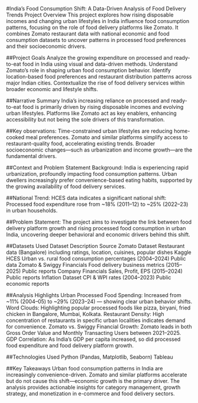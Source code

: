 #India’s Food Consumption Shift: A Data-Driven Analysis of Food Delivery Trends
Project Overview
This project explores how rising disposable incomes and changing urban lifestyles in India influence food consumption patterns, focusing on the role of food delivery platforms like Zomato. It combines Zomato restaurant data with national economic and food consumption datasets to uncover patterns in processed food preferences and their socioeconomic drivers.

##Project Goals
Analyze the growing expenditure on processed and ready-to-eat food in India using visual and data-driven methods.
Understand Zomato’s role in shaping urban food consumption behavior.
Identify location-based food preferences and restaurant distribution patterns across major Indian cities.
Contextualize the rise of food delivery services within broader economic and lifestyle shifts.

##Narrative Summary
India’s increasing reliance on processed and ready-to-eat food is primarily driven by rising disposable incomes and evolving urban lifestyles. Platforms like Zomato act as key enablers, enhancing accessibility but not being the sole drivers of this transformation.

##Key observations:
Time-constrained urban lifestyles are reducing home-cooked meal preferences.
Zomato and similar platforms simplify access to restaurant-quality food, accelerating existing trends.
Broader socioeconomic changes—such as urbanization and income growth—are the fundamental drivers.

##Context and Problem Statement
Background:
India is experiencing rapid urbanization, profoundly impacting food consumption patterns. Urban dwellers increasingly prefer convenience-based eating habits, supported by the growing availability of food delivery services.

##National Trend:
HCES data indicates a significant national shift:
Processed food expenditure rose from ~18% (2011–12) to ~25% (2022–23) in urban households.

##Problem Statement:
The project aims to investigate the link between food delivery platform growth and rising processed food consumption in urban India, uncovering deeper behavioral and economic drivers behind this shift.

##Datasets Used
Dataset	Description	Source
Zomato Dataset	Restaurant data (Bangalore) including ratings, location, cuisines, popular dishes	Kaggle
HCES	Urban vs. rural food consumption percentages (2004–2024)	Public data
Zomato & Swiggy Financials	Food delivery business metrics (2015–2025)	Public reports
Company Financials	Sales, Profit, EPS (2015–2024)	Public reports
Inflation Dataset	CPI & WPI rates (2004–2023)	Public economic reports

##Analysis Highlights
Urban Processed Food Spending:
Increased from ~11% (2004–05) to ~29% (2023–24) — showing clear urban behavior shifts.
Word Clouds:
Highlighting popular processed foods like pizza, biryani, fried chicken in Bangalore, Mumbai, Kolkata.
Restaurant Density:
High concentration of restaurants in specific urban localities indicates demand for convenience.
Zomato vs. Swiggy Financial Growth:
Zomato leads in both Gross Order Value and Monthly Transacting Users between 2021–2025.
GDP Correlation:
As India’s GDP per capita increased, so did processed food expenditure and food delivery platform growth.

##Technologies Used
Python (Pandas, Matplotlib, Seaborn)
Tableau 

##Key Takeaways
Urban food consumption patterns in India are increasingly convenience-driven.
Zomato and similar platforms accelerate but do not cause this shift—economic growth is the primary driver.
The analysis provides actionable insights for category management, growth strategy, and monetization in e-commerce and food delivery sectors.

